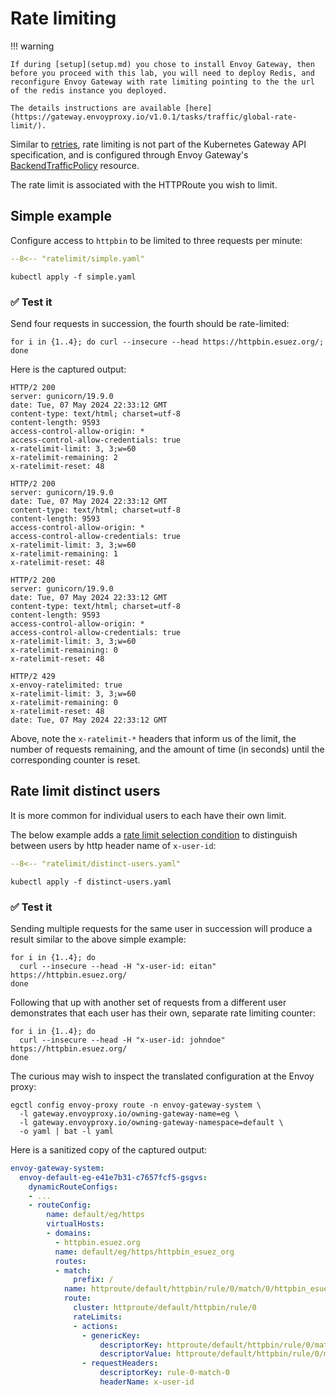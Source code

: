 # Rate limiting

!!! warning

    If during [setup](setup.md) you chose to install Envoy Gateway, then before you proceed with this lab, you will need to deploy Redis, and reconfigure Envoy Gateway with rate limiting pointing to the the url of the redis instance you deployed.

    The details instructions are available [here](https://gateway.envoyproxy.io/v1.0.1/tasks/traffic/global-rate-limit/).


Similar to [retries](retries.md),
rate limiting is not part of the Kubernetes Gateway API specification,
and is configured through Envoy Gateway's [BackendTrafficPolicy](https://gateway.envoyproxy.io/v1.0.1/api/extension_types/#backendtrafficpolicy) resource.

The rate limit is associated with the HTTPRoute you wish to limit.

## Simple example

Configure access to `httpbin` to be limited to three requests per minute:

```yaml linenums="1"
--8<-- "ratelimit/simple.yaml"
```

```shell
kubectl apply -f simple.yaml
```

### :white_check_mark: Test it

Send four requests in succession, the fourth should be rate-limited:

```shell
for i in {1..4}; do curl --insecure --head https://httpbin.esuez.org/; done
```

Here is the captured output:

```console
HTTP/2 200
server: gunicorn/19.9.0
date: Tue, 07 May 2024 22:33:12 GMT
content-type: text/html; charset=utf-8
content-length: 9593
access-control-allow-origin: *
access-control-allow-credentials: true
x-ratelimit-limit: 3, 3;w=60
x-ratelimit-remaining: 2
x-ratelimit-reset: 48

HTTP/2 200
server: gunicorn/19.9.0
date: Tue, 07 May 2024 22:33:12 GMT
content-type: text/html; charset=utf-8
content-length: 9593
access-control-allow-origin: *
access-control-allow-credentials: true
x-ratelimit-limit: 3, 3;w=60
x-ratelimit-remaining: 1
x-ratelimit-reset: 48

HTTP/2 200
server: gunicorn/19.9.0
date: Tue, 07 May 2024 22:33:12 GMT
content-type: text/html; charset=utf-8
content-length: 9593
access-control-allow-origin: *
access-control-allow-credentials: true
x-ratelimit-limit: 3, 3;w=60
x-ratelimit-remaining: 0
x-ratelimit-reset: 48

HTTP/2 429
x-envoy-ratelimited: true
x-ratelimit-limit: 3, 3;w=60
x-ratelimit-remaining: 0
x-ratelimit-reset: 48
date: Tue, 07 May 2024 22:33:12 GMT
```

Above, note the `x-ratelimit-*` headers that inform us of the limit, the number of requests remaining, and the amount of time (in seconds) until the corresponding counter is reset.

## Rate limit distinct users

It is more common for individual users to each have their own limit.

The below example adds a [rate limit selection condition](https://gateway.envoyproxy.io/latest/api/extension_types/#ratelimitselectcondition) to distinguish between users by http header name of `x-user-id`:

```yaml linenums="1" hl_lines="16-19"
--8<-- "ratelimit/distinct-users.yaml"
```

```shell
kubectl apply -f distinct-users.yaml
```

### :white_check_mark: Test it

Sending multiple requests for the same user in succession will produce a result similar to the above simple example:

```shell
for i in {1..4}; do
  curl --insecure --head -H "x-user-id: eitan" https://httpbin.esuez.org/
done
```

Following that up with another set of requests from a different user demonstrates that each user has their own, separate rate limiting counter:

```shell
for i in {1..4}; do
  curl --insecure --head -H "x-user-id: johndoe" https://httpbin.esuez.org/
done
```

The curious may wish to inspect the translated configuration at the Envoy proxy:

```shell
egctl config envoy-proxy route -n envoy-gateway-system \
  -l gateway.envoyproxy.io/owning-gateway-name=eg \
  -l gateway.envoyproxy.io/owning-gateway-namespace=default \
  -o yaml | bat -l yaml
```

Here is a sanitized copy of the captured output:

```yaml linenums="1" hl_lines="17-24"
envoy-gateway-system:
  envoy-default-eg-e41e7b31-c7657fcf5-gsgvs:
    dynamicRouteConfigs:
    - ...
    - routeConfig:
        name: default/eg/https
        virtualHosts:
        - domains:
          - httpbin.esuez.org
          name: default/eg/https/httpbin_esuez_org
          routes:
          - match:
              prefix: /
            name: httproute/default/httpbin/rule/0/match/0/httpbin_esuez_org
            route:
              cluster: httproute/default/httpbin/rule/0
              rateLimits:
              - actions:
                - genericKey:
                    descriptorKey: httproute/default/httpbin/rule/0/match/0/httpbin_esuez_org
                    descriptorValue: httproute/default/httpbin/rule/0/match/0/httpbin_esuez_org
                - requestHeaders:
                    descriptorKey: rule-0-match-0
                    headerName: x-user-id
```
